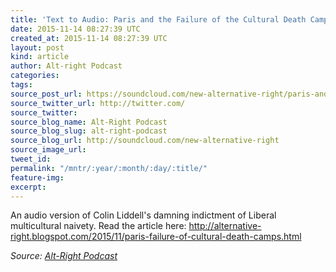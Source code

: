 ```yaml
---
title: 'Text to Audio: Paris and the Failure of the Cultural Death Camps'
date: 2015-11-14 08:27:39 UTC
created_at: 2015-11-14 08:27:39 UTC
layout: post
kind: article
author: Alt-right Podcast
categories: 
tags: 
source_post_url: https://soundcloud.com/new-alternative-right/paris-and-the-failure-of-the-cultural-death-camps
source_twitter_url: http://twitter.com/
source_twitter: 
source_blog_name: Alt-Right Podcast
source_blog_slug: alt-right-podcast
source_blog_url: http://soundcloud.com/new-alternative-right
source_image_url: 
tweet_id: 
permalink: "/mntr/:year/:month/:day/:title/"
feature-img: 
excerpt: 
---
```

An audio version of Colin Liddell's damning indictment of Liberal multicultural naivety. Read the article here: http://alternative-right.blogspot.com/2015/11/paris-failure-of-cultural-death-camps.html<div class="">
    <i>Source: <a href="http://soundcloud.com/new-alternative-right">Alt-Right Podcast</a></i>
</div>
